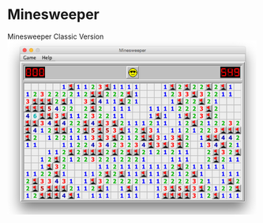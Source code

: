 # Minesweeper
Minesweeper Classic Version
![Snapshot1](https://github.com/jtrejosb/Minesweeper/blob/master/samples/win.png)
